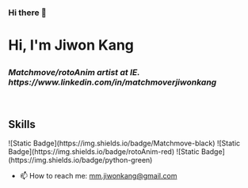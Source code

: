 ### Hi there 👋

<h1> Hi, I'm Jiwon Kang


<p>
  <em>
    <h3>
      Matchmove/rotoAnim artist at IE. 
      https://www.linkedin.com/in/matchmoverjiwonkang
      </a>
    </h3>     
      </em>
</p>

<br />
<h2> Skills </h2>
![Static Badge](https://img.shields.io/badge/Matchmove-black)
![Static Badge](https://img.shields.io/badge/rotoAnim-red)
![Static Badge](https://img.shields.io/badge/python-green)




- 📫 How to reach me: mm.jiwonkang@gmail.com

